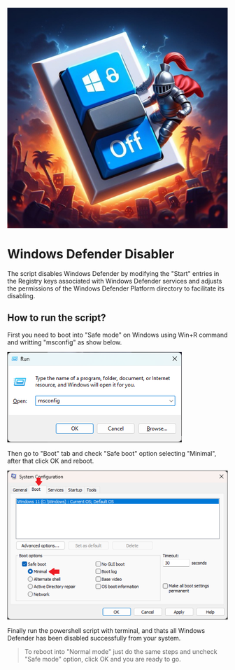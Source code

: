 ![logo](assets/images/logo.jpeg)

# Windows Defender Disabler

The script disables Windows Defender by modifying the "Start" entries in the Registry keys associated with Windows Defender services and adjusts the permissions of the Windows Defender Platform directory to facilitate its disabling.

## How to run the script?

First you need to boot into "Safe mode" on Windows using Win+R command and writting "msconfig" as show below.

![Image1](assets/images/1.png)

Then go to "Boot" tab and check "Safe boot" option selecting "Minimal", after that click OK and reboot.

![Image2](assets/images/2.png)

Finally run the powershell script with terminal, and thats all Windows Defender has been disabled successfully from your system.

> To reboot into "Normal mode" just do the same steps and uncheck "Safe mode" option, click OK and you are ready to go.